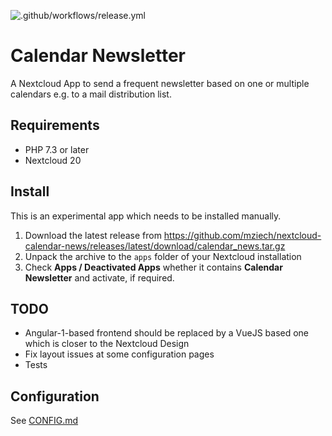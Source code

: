 ![.github/workflows/release.yml](https://github.com/mziech/nextcloud-calendar-news/workflows/.github/workflows/release.yml/badge.svg)

# Calendar Newsletter
A Nextcloud App to send a frequent newsletter based on one or multiple calendars e.g. to a mail distribution list.

## Requirements
* PHP 7.3 or later
* Nextcloud 20

## Install
This is an experimental app which needs to be installed manually.

1. Download the latest release from 
https://github.com/mziech/nextcloud-calendar-news/releases/latest/download/calendar_news.tar.gz
2. Unpack the archive to the `apps` folder of your Nextcloud installation 
3. Check **Apps / Deactivated Apps** whether it contains **Calendar Newsletter**
and activate, if required.

## TODO
* Angular-1-based frontend should be replaced by a VueJS based one which is closer to the Nextcloud Design
* Fix layout issues at some configuration pages
* Tests

## Configuration

See [CONFIG.md](CONFIG.md)
